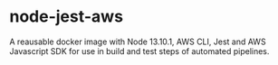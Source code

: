 # node-jest-aws
A reausable docker image with Node 13.10.1, AWS CLI, Jest and AWS Javascript SDK for use in build and test steps of automated pipelines.